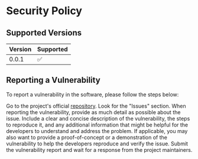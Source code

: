 # Security Policy

## Supported Versions

| Version | Supported          |
| ------- | ------------------ |
| 0.0.1   | :white_check_mark: |

## Reporting a Vulnerability

To report a vulnerability in the software, please follow the steps below:

Go to the project's official [repository](https://github.com/Farysh1/UCR_Tools).
Look for the "Issues" section.
When reporting the vulnerability, provide as much detail as possible about the issue. Include a clear and concise description of the vulnerability, the steps to reproduce it, and any additional information that might be helpful for the developers to understand and address the problem.
If applicable, you may also want to provide a proof-of-concept or a demonstration of the vulnerability to help the developers reproduce and verify the issue.
Submit the vulnerability report and wait for a response from the project maintainers.
